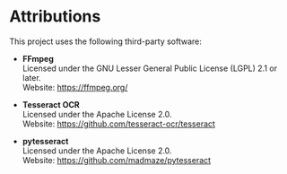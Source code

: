 # Attributions

This project uses the following third-party software:

- **FFmpeg**  
  Licensed under the GNU Lesser General Public License (LGPL) 2.1 or later.  
  Website: https://ffmpeg.org/

- **Tesseract OCR**  
  Licensed under the Apache License 2.0.  
  Website: https://github.com/tesseract-ocr/tesseract

- **pytesseract**  
  Licensed under the Apache License 2.0.  
  Website: https://github.com/madmaze/pytesseract